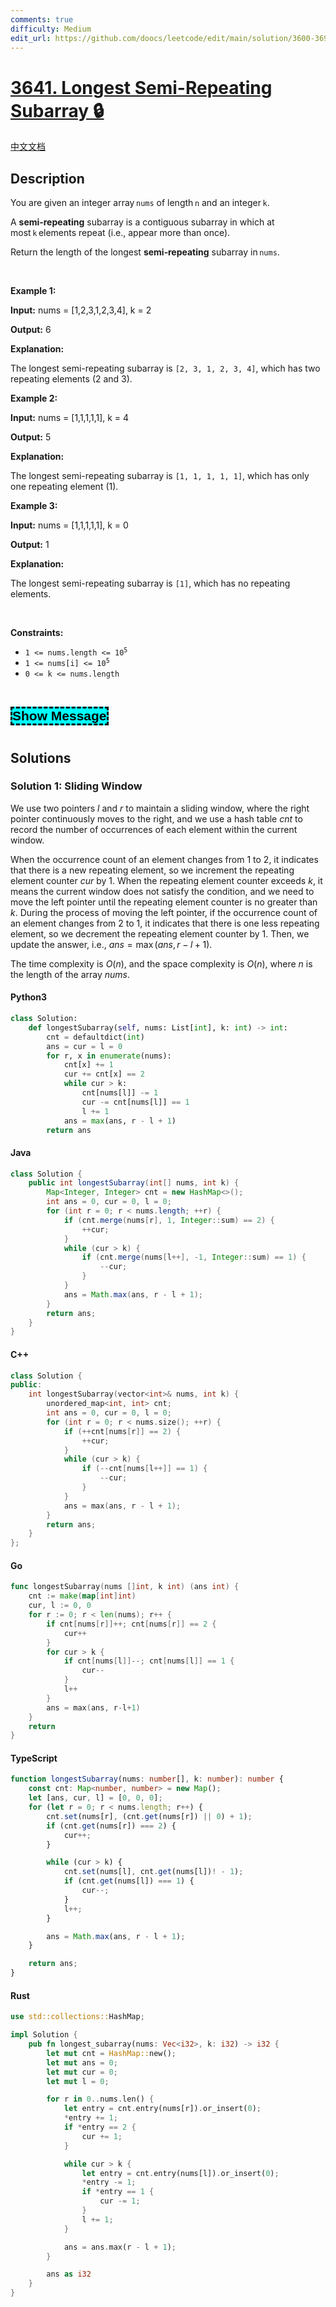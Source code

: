 ```yaml
---
comments: true
difficulty: Medium
edit_url: https://github.com/doocs/leetcode/edit/main/solution/3600-3699/3641.Longest%20Semi-Repeating%20Subarray/README_EN.md
---
```


<!-- problem:start -->

# [3641. Longest Semi-Repeating Subarray 🔒](https://leetcode.com/problems/longest-semi-repeating-subarray)

[中文文档](/solution/3600-3699/3641.Longest%20Semi-Repeating%20Subarray/README.md)

## Description

<!-- description:start -->

<p>You are given an integer array <code>nums</code> of length <code>n</code> and an integer <code>k</code>.</p>

<p>A <strong>semi‑repeating</strong> subarray is a contiguous subarray in which at most <code>k</code> elements repeat (i.e., appear more than once).</p>

<p>Return the length of the longest <strong>semi‑repeating</strong> subarray in <code>nums</code>.</p>

<p>&nbsp;</p>
<p><strong class="example">Example 1:</strong></p>

<div class="example-block">
<p><strong>Input:</strong> <span class="example-io">nums = [1,2,3,1,2,3,4], k = 2</span></p>

<p><strong>Output:</strong> <span class="example-io">6</span></p>

<p><strong>Explanation:</strong></p>

<p>The longest semi-repeating subarray is <code>[2, 3, 1, 2, 3, 4]</code>, which has two repeating elements (2 and 3).</p>
</div>

<p><strong class="example">Example 2:</strong></p>

<div class="example-block">
<p><strong>Input:</strong> <span class="example-io">nums = [1,1,1,1,1], k = 4</span></p>

<p><strong>Output:</strong> <span class="example-io">5</span></p>

<p><strong>Explanation:</strong></p>

<p>The longest semi-repeating subarray is <code>[1, 1, 1, 1, 1]</code>, which has only one repeating element (1).</p>
</div>

<p><strong class="example">Example 3:</strong></p>

<div class="example-block">
<p><strong>Input:</strong> <span class="example-io">nums = [1,1,1,1,1], k = 0</span></p>

<p><strong>Output:</strong> <span class="example-io">1</span></p>

<p><strong>Explanation:</strong></p>

<p>The longest semi-repeating subarray is <code>[1]</code>, which has no repeating elements.</p>
</div>

<p>&nbsp;</p>
<p><strong>Constraints:</strong></p>

<ul>
	<li><code>1 &lt;= nums.length &lt;= 10<sup>5</sup></code></li>
	<li><code>1 &lt;= nums[i] &lt;= 10<sup>5</sup></code></li>
	<li><code>0 &lt;= k &lt;= nums.length</code></li>
</ul>

<p>&nbsp;</p>
<style type="text/css">.spoilerbutton {display:block; border:dashed; padding: 0px 0px; margin:10px 0px; font-size:150%; font-weight: bold; color:#000000; background-color:cyan; outline:0;
}
.spoiler {overflow:hidden;}
.spoiler > div {-webkit-transition: all 0s ease;-moz-transition: margin 0s ease;-o-transition: all 0s ease;transition: margin 0s ease;}
.spoilerbutton[value="Show Message"] + .spoiler > div {margin-top:-2000%;}
.spoilerbutton[value="Hide Message"] + .spoiler {padding:5px;}
</style>
<input class="spoilerbutton" onclick="this.value=this.value=='Show Message'?'Hide Message':'Show Message';" type="button" value="Show Message" />
<div class="spoiler">
<div>
<p><strong>FOR TESTING ONLY. WILL BE DELETED LATER.</strong></p>
// Model solution has runtime of O(n log n), O(n*n) and above should TLE.

<pre>
# Bromelia

import sys
import random, json, string
import math
import datetime
from collections import defaultdict
ri = random.randint

MAX_N   = 100_000
MAX_VAL = 100_000

def randomString(n, allowed):
    return &#39;&#39;.join(random.choices(allowed, k=n))

def randomUnique(x, y, n):
    return random.sample(range(x, y + 1), n)

def randomArray(x, y, n):
    return [ri(x, y) for _ in range(n)]

def shuffle(arr):
    random.shuffle(arr)
    return arr

def pr(a):
    file.write(str(a).replace(&quot; &quot;, &quot;&quot;).replace(&quot;\&#39;&quot;, &quot;\&quot;&quot;).replace(&quot;\&quot;null\&quot;&quot;, &quot;null&quot;) + &#39;\n&#39;)

def prstr(a):
    pr(&quot;\&quot;&quot; + a + &quot;\&quot;&quot;)


def prtc(tc):
    nums, k = tc
    pr(nums)
    pr(k)
    
def examples():
    yield ([1, 2, 3, 1, 2, 3, 4], 2)
    yield ([1, 1, 1, 1, 1], 4)
    yield ([1, 1, 1, 1, 1], 0)

def smallCases():
    yield ([MAX_VAL], 0)
    yield ([MAX_VAL], 1)

    for len in range(1, 3 + 1):
        nums = [0] * len

        def recursiveGenerate(idx: int):
            if idx == len:
                for k in range(0, len + 1):
                    yield (nums, k)
            else:
                for nextElement in range(1, len + 1):
                    nums[idx] = nextElement
                    yield from recursiveGenerate(idx + 1)

        yield from recursiveGenerate(0)

def randomCases():
    params = [
        (    4,    20,      10, 400),
        (   21,  2000,    1000, 100),
        (MAX_N, MAX_N,      10,   2),
        (MAX_N, MAX_N,     500,   2),
        (MAX_N, MAX_N, MAX_VAL,   2),
    ]
    for minLen, maxLen, maxVal, testCount in params:
        for _ in range(testCount):
            len = ri(minLen, maxLen)
            k = ri(1, len)

            nums = [0] * len
            for i in range(len):
                nums[i] = ri(1, maxVal)        

            yield (nums, k)

def cornerCases():
    yield ([MAX_VAL] * MAX_N, 0)
    yield ([MAX_VAL] * MAX_N, MAX_N)
    yield ([i for i in range(1, MAX_N + 1)], 0)
    yield ([i for i in range(1, MAX_N + 1)], MAX_N)
    yield ([i // 2 + 1 for i in range(MAX_N)], MAX_N // 2 - 1)
    yield ([i % (MAX_N // 2) + 1 for i in range(MAX_N)], MAX_N // 2 - 1)


with open(&#39;test.txt&#39;, &#39;w&#39;) as file:
    random.seed(0)
    for tc in examples(): prtc(tc)
    for tc in smallCases(): prtc(tc)
    for tc in sorted(list(randomCases()), key = lambda x: len(x[0])): prtc(tc)
    for tc in cornerCases(): prtc(tc)
</pre>
</div>
</div>

<!-- description:end -->

## Solutions

<!-- solution:start -->

### Solution 1: Sliding Window

We use two pointers $l$ and $r$ to maintain a sliding window, where the right pointer continuously moves to the right, and we use a hash table $\textit{cnt}$ to record the number of occurrences of each element within the current window.

When the occurrence count of an element changes from $1$ to $2$, it indicates that there is a new repeating element, so we increment the repeating element counter $\textit{cur}$ by $1$. When the repeating element counter exceeds $k$, it means the current window does not satisfy the condition, and we need to move the left pointer until the repeating element counter is no greater than $k$. During the process of moving the left pointer, if the occurrence count of an element changes from $2$ to $1$, it indicates that there is one less repeating element, so we decrement the repeating element counter by $1$. Then, we update the answer, i.e., $\textit{ans} = \max(\textit{ans}, r - l + 1)$.

The time complexity is $O(n)$, and the space complexity is $O(n)$, where $n$ is the length of the array $\textit{nums}$.

<!-- tabs:start -->

#### Python3

```python
class Solution:
    def longestSubarray(self, nums: List[int], k: int) -> int:
        cnt = defaultdict(int)
        ans = cur = l = 0
        for r, x in enumerate(nums):
            cnt[x] += 1
            cur += cnt[x] == 2
            while cur > k:
                cnt[nums[l]] -= 1
                cur -= cnt[nums[l]] == 1
                l += 1
            ans = max(ans, r - l + 1)
        return ans
```

#### Java

```java
class Solution {
    public int longestSubarray(int[] nums, int k) {
        Map<Integer, Integer> cnt = new HashMap<>();
        int ans = 0, cur = 0, l = 0;
        for (int r = 0; r < nums.length; ++r) {
            if (cnt.merge(nums[r], 1, Integer::sum) == 2) {
                ++cur;
            }
            while (cur > k) {
                if (cnt.merge(nums[l++], -1, Integer::sum) == 1) {
                    --cur;
                }
            }
            ans = Math.max(ans, r - l + 1);
        }
        return ans;
    }
}
```

#### C++

```cpp
class Solution {
public:
    int longestSubarray(vector<int>& nums, int k) {
        unordered_map<int, int> cnt;
        int ans = 0, cur = 0, l = 0;
        for (int r = 0; r < nums.size(); ++r) {
            if (++cnt[nums[r]] == 2) {
                ++cur;
            }
            while (cur > k) {
                if (--cnt[nums[l++]] == 1) {
                    --cur;
                }
            }
            ans = max(ans, r - l + 1);
        }
        return ans;
    }
};
```

#### Go

```go
func longestSubarray(nums []int, k int) (ans int) {
	cnt := make(map[int]int)
	cur, l := 0, 0
	for r := 0; r < len(nums); r++ {
		if cnt[nums[r]]++; cnt[nums[r]] == 2 {
			cur++
		}
		for cur > k {
			if cnt[nums[l]]--; cnt[nums[l]] == 1 {
				cur--
			}
			l++
		}
		ans = max(ans, r-l+1)
	}
	return
}
```

#### TypeScript

```ts
function longestSubarray(nums: number[], k: number): number {
    const cnt: Map<number, number> = new Map();
    let [ans, cur, l] = [0, 0, 0];
    for (let r = 0; r < nums.length; r++) {
        cnt.set(nums[r], (cnt.get(nums[r]) || 0) + 1);
        if (cnt.get(nums[r]) === 2) {
            cur++;
        }

        while (cur > k) {
            cnt.set(nums[l], cnt.get(nums[l])! - 1);
            if (cnt.get(nums[l]) === 1) {
                cur--;
            }
            l++;
        }

        ans = Math.max(ans, r - l + 1);
    }

    return ans;
}
```

#### Rust

```rust
use std::collections::HashMap;

impl Solution {
    pub fn longest_subarray(nums: Vec<i32>, k: i32) -> i32 {
        let mut cnt = HashMap::new();
        let mut ans = 0;
        let mut cur = 0;
        let mut l = 0;

        for r in 0..nums.len() {
            let entry = cnt.entry(nums[r]).or_insert(0);
            *entry += 1;
            if *entry == 2 {
                cur += 1;
            }

            while cur > k {
                let entry = cnt.entry(nums[l]).or_insert(0);
                *entry -= 1;
                if *entry == 1 {
                    cur -= 1;
                }
                l += 1;
            }

            ans = ans.max(r - l + 1);
        }

        ans as i32
    }
}
```

<!-- tabs:end -->

<!-- solution:end -->

<!-- problem:end -->
